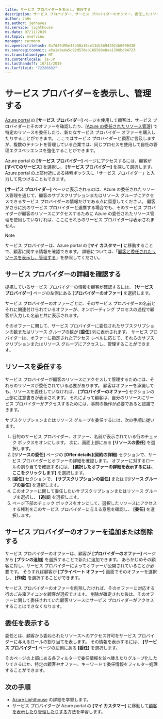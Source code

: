 ```yaml
---
title: サービス プロバイダーを表示し、管理する
description: サービス プロバイダー、サービス プロバイダーのオファー、委任したリソースに関する情報は、顧客が Azure portal の [サービス プロバイダー] ページを使用して確認できます。
author: JnHs
ms.author: jenhayes
ms.service: lighthouse
ms.date: 07/11/2019
ms.topic: overview
manager: carmonm
ms.openlocfilehash: 0a7d39d95e35e30a16ce11db5b942024b6890438
ms.sourcegitcommit: e0a1a9e4a5c92d57deb168580e8aa1306bd94723
ms.translationtype: HT
ms.contentlocale: ja-JP
ms.lasthandoff: 10/11/2019
ms.locfileid: "72286602"
---
```

# <a name="view-and-manage-service-providers"></a>サービス プロバイダーを表示し、管理する

[Azure portal](https://portal.azure.com) の **[サービス プロバイダー]** ページを使用して顧客は、サービス プロバイダーとそのオファーを確認したり、[[Azure の委任されたリソース管理]](../concepts/azure-delegated-resource-management.md) で特定のリソースを委任したり、新たなサービス プロバイダー オファーを購入したりすることができます。 ここではサービス プロバイダーと顧客に言及しますが、複数のテナントを管理している企業では、同じプロセスを使用して自社の管理エクスペリエンスを強化することができます。

Azure portal の **[サービス プロバイダー]** ページにアクセスするには、顧客が **[すべてのサービス]** を選択し、 **[サービス プロバイダー]** を探して選択します。 Azure portal の上部付近にある検索ボックスに「サービス プロバイダー」と入力して見つけることもできます。

**[サービス プロバイダー]** ページに表示されるのは、Azure の委任されたリソース管理を通じて、顧客のサブスクリプションまたはリソース グループにアクセスできるサービス プロバイダーの情報だけである点に留意してください。 顧客がさらに別のサービス プロバイダーと連携する場合でも、そのサービス プロバイダーが顧客のリソースにアクセスするために Azure の委任されたリソース管理を使用していなければ、ここにそれらのサービス プロバイダーは表示されません。

> [!NOTE]
> サービス プロバイダーは、Azure portal の **[マイ カスタマー]** に移動することで、顧客に関する情報を確認できます。 詳細については、「[顧客と委任されたリソースを表示し、管理する](view-manage-customers.md)」を参照してください。

## <a name="view-service-provider-details"></a>サービス プロバイダーの詳細を確認する

提携しているサービス プロバイダーの情報を顧客が確認するには、 **[サービス プロバイダー]** ページの左側にある **[プロバイダーのオファー]** を選択します。

サービス プロバイダーのオファーごとに、そのサービス プロバイダーの名前とそれに関連付けられているオファーが、オンボーディング プロセスの過程で顧客が入力した名前と共に表示されます。

そのオファーに関して、サービス プロバイダーに委任されたサブスクリプションの数またはリソース グループの数が **[委任]** 列に表示されます。 サービス プロバイダーは、オファーに指定されたアクセス レベルに応じて、それらのサブスクリプションまたはリソース グループにアクセスし、管理することができます。

## <a name="delegate-resources"></a>リソースを委任する

サービス プロバイダーが顧客のリソースにアクセスして管理するためには、それらのリソースが委任されている必要があります。 顧客はオファーを承諾しても、リソースを委任していなければ、 **[プロバイダーのオファー]** セクションの上部に注意書きが表示されます。 それによって顧客は、自分のリソースにサービス プロバイダーがアクセスするためには、事前の操作が必要であると認識できます。

サブスクリプションまたはリソース グループを委任するには、次の手順に従います。

1. 目的のサービス プロバイダー、オファー、名前が表示されている行のチェック ボックスをオンにします。 次に、画面上部にある **[リソースの委任]** を選択します。
1. **[リソースの委任]** ページの **[Offer details]\(契約の詳細\)** セクションで、サービス プロバイダーとオファーの詳細を確認します。 オファーに対するロールの割り当てを確認するには、 **[選択したオファーの詳細を表示するには、ここをクリックします]** を選択します。
1. **[委任]** セクションで、 **[サブスクリプションの委任]** または **[リソース グループの委任]** を選択します。
1. このオファーに関して委任したいサブスクリプションまたはリソース グループを選択し、 **[追加]** を選択します。
1. ページ下部のチェック ボックスをオンにして、選択したリソースにアクセスする権利をこのサービス プロバイダーに与える意思を確認し、 **[委任]** を選択します。

## <a name="add-or-remove-service-provider-offers"></a>サービス プロバイダーのオファーを追加または削除する

サービス プロバイダーのオファーは、顧客が **[プロバイダーのオファー]** ページから **[プランの追加]** を選択することで新たに追加できます。 あらかじめその顧客に対し、サービス プロバイダーによってオファーが公開されていることが必要です。 そうすれば顧客が **[プライベート オファー]** 画面でそのオファーを選択し、 **[作成]** を選択することができます。

サービス プロバイダーのオファーを削除したければ、そのオファーに対応する行のごみ箱アイコンを顧客が選択できます。 削除が確定された後は、そのオファーに関して委任されていた顧客リソースにサービス プロバイダーがアクセスすることはできなくなります。

## <a name="view-delegations"></a>委任を表示する

委任とは、顧客から委ねられたリソースへのアクセス許可をサービス プロバイダーに与えるロールの割り当てを表します。 その情報を表示するには、 **[サービス プロバイダー]** ページの左側にある **[委任]** を選択します。

そのページの上部にある各フィルターで委任情報を並べ替えたりグループ化したりできるほか、特定の顧客やオファー、キーワードで委任情報をフィルター処理することができます。

## <a name="next-steps"></a>次の手順

- [Azure Lighthouse](../overview.md) の詳細を学習します。
- サービス プロバイダーが Azure portal の **[マイ カスタマー]** に移動して[顧客を表示したり管理したりする](view-manage-customers.md)方法を学習します。